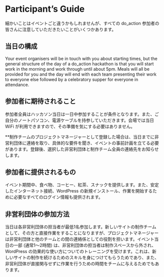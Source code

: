 # Participant&#8217;s Guide

<!--
While minor details may vary depending on the location of the do\_action event, there are a number of things that all do\_action participants need to take note of.
-->
細かいことはイベントごと違うかもしれませんが、すべての do\_action 参加者の皆さんに注意していただきたいことがいくつかあります。

<!--
## Structure of the day
-->
## 当日の構成

Your event organisers will be in touch with you about starting times, but the general structure of the day of a do\_action hackathon is that you will start work in the morning and work through until about 5pm. Meals will all be provided for you and the day will end with each team presenting their work to everyone else followed by a celebratory supper for everyone in attendance.

<!--
## What is expected of participants
-->
## 参加者に期待されること

<!--
All participants are expected to be at the hackathon for the full duration of the day. You will also be required to bring your own laptop (and power cables!). The venue will provide internet for the day, so you won’t need to worry about connectivity.
-->
参加者全員はハッカソン当日は一日中参加することが条件となります。また、ご自分のノートパソコン、電源ケーブルを持参していただきます。会場では当日 WiFi が利用できますので、その準備を気にする必要はありません。

<!--
**If you sign up as a Project Manager for one of the build teams**, then you are also required to contact the non-profit organisation before the day in order to get specific requirements from them and do some pre-planning for the event. You will be provided with the contact details for your chosen non-profit organisation (as well as those of your entire build team) once you have signed up.
-->
**制作チームのプロジェクトマネージャーとして登録した場合は、当日までに非営利団体に連絡を取り、具体的な要件を聞き、イベントの事前計画を立てる必要があります。登録後、選択した非営利団体と制作チーム全員の連絡先をお知らせします。

<!--
## What participants will be provided with
-->
## 参加者に提供されるもの

<!--
To keep you going for the day you will be provided with food, coffee, tea and snacks throughout the event. You will also be provided with a reliable internet connection, a fresh installation of WordPress, and all the login details that are required for you to begin working.
-->
イベント期間中、食べ物、コーヒー、紅茶、スナックを提供します。また、安定したインターネット接続、WordPress の新規インストール、作業を開始するために必要なすべてのログイン情報も提供されます。

<!--
## How the non-profit organisations will be involved
-->
## 非営利団体の参加方法

<!--
The non-profit organisations will each have at least one representative there on the day. As the build team for their new website you will work directly with them, but your Project Manager will act as the liaison between the non-profit and the rest of the team. For a portion of the day (usually an hour or two), the non-profit representatives will be removed from your working space and will receive training on how to use WordPress effectively. This is to give them the skills to continue working with their new websites, as well as to give the build teams some space to work without the non-profit directly involved – we have found this to be hugely beneficial for the team as well as the non-profit.
-->
当日は各非営利団体の担当者が最低1名参加します。新しいサイトの制作チームとして、その方と直接作業をすることになりますが、プロジェクトマネージャーは非営利団体と他のチームとの間の連絡係としての役割を担います。イベント当日の一部 (通常1～2時間) は、非営利団体の担当者は制作スペースから外され、WordPress の効果的な使い方についてのトレーニングを受けます。これは、新しいサイトの制作を続けるためのスキルを身につけてもらうためであり、また、非営利団体が直接関与せずに作業を行うための時間をチームに与えるためでもあります。

<!--
*   [To-do](# "To-do")
-->
